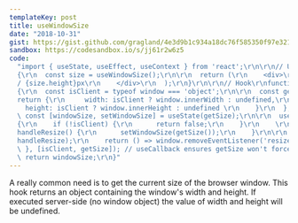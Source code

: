 ```yaml
---
templateKey: post
title: useWindowSize
date: "2018-10-31"
gist: https://gist.github.com/gragland/4e3d9b1c934a18dc76f585350f97e321
sandbox: https://codesandbox.io/s/jj61r2w6z5
code:
  "import { useState, useEffect, useContext } from 'react';\r\n\r\n// Usage\r\nfunction App()
  {\r\n  const size = useWindowSize();\r\n\r\n  return (\r\n    <div>\r\n      {size.width}px
  / {size.height}px\r\n    </div>\r\n  );\r\n}\r\n\r\n// Hook\r\nfunction useWindowSize()
  {\r\n  const isClient = typeof window === 'object';\r\n\r\n  const getSize = useCallback(() => {\r\n  
  return {\r\n     width: isClient ? window.innerWidth : undefined,\r\n\    
    height: isClient ? window.innerHeight : undefined \r\n    }\r\n  }, [isClient]);\r\n\r\n
  \ const [windowSize, setWindowSize] = useState(getSize);\r\n\r\n  useEffect(() =>
  {\r\n    if (!isClient) {\r\n      return false;\r\n    }\r\n    \r\n    function
  handleResize() {\r\n      setWindowSize(getSize());\r\n    }\r\n\r\n    window.addEventListener('resize',
  handleResize);\r\n    return () => window.removeEventListener('resize', handleResize);\r\n
  \ }, [isClient, getSize]); // useCallback ensures getSize won't force re-renders\r\n\r\n
  \ return windowSize;\r\n}"
---
```


A really common need is to get the current size of the browser window.
This hook returns an object containing the window's width and height. If executed
server-side (no window object) the value of width and height will be undefined.

